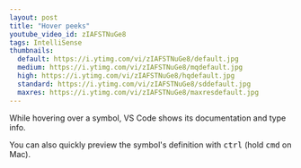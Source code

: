 ```yaml
---
layout: post
title: "Hover peeks"
youtube_video_id: zIAFSTNuGe8
tags: IntelliSense
thumbnails:
  default: https://i.ytimg.com/vi/zIAFSTNuGe8/default.jpg
  medium: https://i.ytimg.com/vi/zIAFSTNuGe8/mqdefault.jpg
  high: https://i.ytimg.com/vi/zIAFSTNuGe8/hqdefault.jpg
  standard: https://i.ytimg.com/vi/zIAFSTNuGe8/sddefault.jpg
  maxres: https://i.ytimg.com/vi/zIAFSTNuGe8/maxresdefault.jpg
---
```


While hovering over a symbol, VS Code shows its documentation and type info.

You can also quickly preview the symbol's definition with <kbd>ctrl</kbd> (hold <kbd>cmd</kbd> on Mac).
